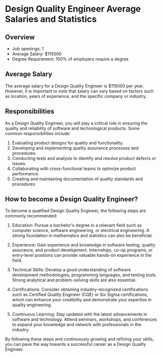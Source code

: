# Design Quality Engineer Average Salaries and Statistics
## Overview
- Job openings: 1
- Average Salary: $115000
- Degree Requirement: 100% of employers require a degree

## Average Salary
The average salary for a Design Quality Engineer is $115000 per year. However, it is important to note that salary can vary based on factors such as location, years of experience, and the specific company or industry.

## Responsibilities
As a Design Quality Engineer, you will play a critical role in ensuring the quality and reliability of software and technological products. Some common responsibilities include:

1. Evaluating product designs for quality and functionality.
2. Developing and implementing quality assurance processes and procedures.
3. Conducting tests and analysis to identify and resolve product defects or issues.
4. Collaborating with cross-functional teams to optimize product performance.
5. Creating and maintaining documentation of quality standards and procedures.

## How to become a Design Quality Engineer?
To become a qualified Design Quality Engineer, the following steps are commonly recommended:

1. Education: Pursue a bachelor's degree in a relevant field such as computer science, software engineering, or electrical engineering. A strong foundation in mathematics and statistics can also be beneficial.

2. Experience: Gain experience and knowledge in software testing, quality assurance, and product development. Internships, co-op programs, or entry-level positions can provide valuable hands-on experience in the field.

3. Technical Skills: Develop a good understanding of software development methodologies, programming languages, and testing tools. Strong analytical and problem-solving skills are also essential.

4. Certifications: Consider obtaining industry-recognized certifications such as Certified Quality Engineer (CQE) or Six Sigma certifications, which can enhance your credibility and demonstrate your expertise in quality engineering.

5. Continuous Learning: Stay updated with the latest advancements in software and technology. Attend seminars, workshops, and conferences to expand your knowledge and network with professionals in the industry.

By following these steps and continuously growing and refining your skills, you can pave the way towards a successful career as a Design Quality Engineer.